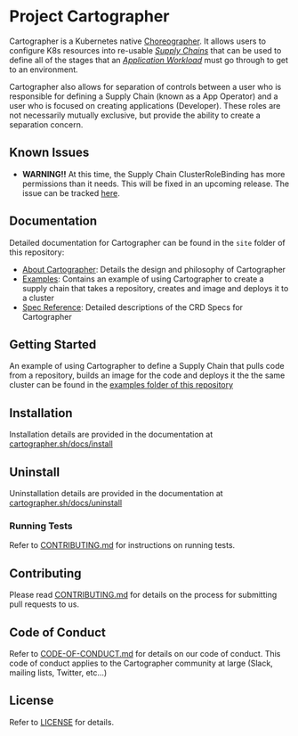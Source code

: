 # Project Cartographer

Cartographer is a Kubernetes native [Choreographer]. It allows users to configure K8s resources into re-usable [_Supply Chains_](site/content/docs/reference.md#ClusterSupplyChain) that can be used to define all of the stages that an [_Application Workload_](site/content/docs/reference.md#Workload) must go through to get to an environment.

[Choreographer]: https://tanzu.vmware.com/developer/guides/supply-chain-choreography/

Cartographer also allows for separation of controls between a user who is responsible for defining a Supply Chain (known as a App Operator) and a user who is focused on creating applications (Developer). These roles are not necessarily mutually exclusive, but provide the ability to create a separation concern.

## Known Issues
- **WARNING!!** At this time, the Supply Chain ClusterRoleBinding has more permissions than it needs. This will be fixed in an upcoming release.
The issue can be tracked [here](https://github.com/vmware-tanzu/cartographer/issues/51).

## Documentation

Detailed documentation for Cartographer can be found in the `site` folder of this repository:

* [About Cartographer](site/content/docs/about.md): Details the design and philosophy of Cartographer
* [Examples](examples/source-to-knative-service/README.md): Contains an example of using Cartographer to create a supply chain that takes a repository, creates and image and deploys it to a cluster
* [Spec Reference](site/content/docs/reference.md): Detailed descriptions of the CRD Specs for Cartographer

## Getting Started

An example of using Cartographer to define a Supply Chain that pulls code from a repository, builds an image for the code and deploys it the the same cluster can be found in the [examples folder of this repository](examples/source-to-knative-service/README.md)


## Installation

Installation details are provided in the documentation at [cartographer.sh/docs/install](http://cartographer.sh/docs/install)


## Uninstall

Uninstallation details are provided in the documentation at [cartographer.sh/docs/uninstall](http://cartographer.sh/docs/uninstall)


### Running Tests

Refer to [CONTRIBUTING.md](CONTRIBUTING.md) for instructions on running tests.


## Contributing

Please read [CONTRIBUTING.md](CONTRIBUTING.md) for details on the process for submitting pull requests to us.


## Code of Conduct

Refer to [CODE-OF-CONDUCT.md](CODE-OF-CONDUCT.md) for details on our code of conduct. This code of conduct applies to the Cartographer community at large (Slack, mailing lists, Twitter, etc...)


## License

Refer to [LICENSE](LICENSE) for details.

[admission webhook]: https://kubernetes.io/docs/reference/access-authn-authz/extensible-admission-controllers/
[carvel Packaging]: https://carvel.dev/kapp-controller/docs/latest/packaging/
[cert-manager]: https://github.com/jetstack/cert-manager
[kapp-controller]: https://carvel.dev/kapp-controller/
[kapp]: https://carvel.dev/kapp/
[kind]: https://github.com/kubernetes-sigs/kind

